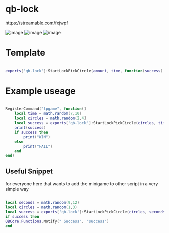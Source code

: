 # qb-lock

https://streamable.com/fxjwpf

![image](https://github.com/yungmexx/qb-lock-redesign/assets/113365369/841a524b-f5b3-4509-bb5f-b02364b8b0f2)
![image](https://github.com/yungmexx/qb-lock-redesign/assets/113365369/ac118526-3366-4e74-815f-265fd8bddd42)
![image](https://github.com/yungmexx/qb-lock-redesign/assets/113365369/9a6aeb1a-3a93-4e1a-b813-29fa44922832)


# Template
```lua

exports['qb-lock']:StartLockPickCircle(amount, time, function(success)

```
# Example useage
```lua

RegisterCommand("lpgame", function()
	local time = math.random(7,10)
	local circles = math.random(2,4)
	local success = exports['qb-lock']:StartLockPickCircle(circles, time, success)
	print(success)
	if success then
		print("WIN")
	else
		print("FAIL")
	end
end)

```


## Useful Snippet
for everyone here that wants to add the minigame to other script in a very simple way

```lua

local seconds = math.random(9,12)
local circles = math.random(1,3)
local success = exports['qb-lock']:StartLockPickCircle(circles, seconds, success)
if success then
QBCore.Functions.Notify(" Success", "success")
end
```
